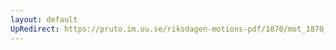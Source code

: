 ```yaml
---
layout: default
UpRedirect: https://pruto.im.uu.se/riksdagen-motions-pdf/1870/mot_1870__fk__16/mot_1870__fk__16-001.pdf
---
```

